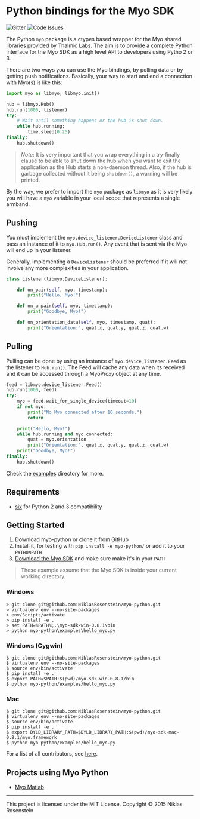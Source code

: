 # Python bindings for the Myo SDK

[![Gitter](https://badges.gitter.im/Join%20Chat.svg)](https://gitter.im/NiklasRosenstein/myo-python?utm_source=badge&utm_medium=badge&utm_campaign=pr-badge) [![Code Issues](http://www.quantifiedcode.com/api/v1/project/cf45bc5553f14a799abd736fdb4c6441/badge.svg)](http://www.quantifiedcode.com/app/project/cf45bc5553f14a799abd736fdb4c6441)

The Python `myo` package is a ctypes based wrapper for the Myo shared libraries provided by Thalmic Labs. The aim is to provide a complete Python interface for the Myo SDK as a high level API to developers using Pytho 2 or 3.

There are two ways you can use the Myo bindings, by polling data or by getting push notifications. Basically, your way to start and end a connection with Myo(s) is like this:

```python
import myo as libmyo; libmyo.init()

hub = libmyo.Hub()
hub.run(1000, listener)
try:
    # Wait until something happens or the hub is shut down.
    while hub.running:
        time.sleep(0.25)
finally:
    hub.shutdown()
```

> *Note*: It is very important that you wrap everything in a try-finally clause to be able to shut down the hub when you want to exit the application as the Hub starts a non-daemon thread. Also, if the hub is garbage collected without it being `shutdown()`, a warning will be printed.

By the way, we prefer to import the `myo` package as `libmyo` as it is very likely you will have a `myo` variable in your local scope that represents a single armband.

## Pushing

You must implement the `myo.device_listener.DeviceListener` class and pass an instance of it to `myo.Hub.run()`. Any event that is sent via the Myo will end up in your listener.

Generally, implementing a `DeviceListener` should be preferred if it will not involve any more complexities in your application.

```python
class Listener(libmyo.DeviceListener):

    def on_pair(self, myo, timestamp):
        print("Hello, Myo!")

    def on_unpair(self, myo, timestamp):
        print("Goodbye, Myo!")

    def on_orientation_data(self, myo, timestamp, quat):
        print("Orientation:", quat.x, quat.y, quat.z, quat.w)
```

## Pulling

Pulling can be done by using an instance of `myo.device_listener.Feed` as the listener to `Hub.run()`. The Feed will cache any data when its received and it can be accessed through a MyoProxy object at any time.

```python
feed = libmyo.device_listener.Feed()
hub.run(1000, feed)
try:
    myo = feed.wait_for_single_device(timeout=10)
    if not myo:
        print("No Myo connected after 10 seconds.")
        return

    print("Hello, Myo!")
    while hub.running and myo.connected:
        quat = myo.orientation
        print("Orientation:", quat.x, quat.y, quat.z, quat.w)
    print("Goodbye, Myo!")
finally:
    hub.shutdown()
```

Check the [examples](examples/) directory for more.

## Requirements

- [six](https://pypi.python.org/pypi/six) for Python 2 and 3 compatibility

## Getting Started

1. Download myo-python or clone it from GitHub
2. Install it, for testing with `pip install -e myo-python/` or add it to your `PYTHONPATH`
3. [Download the Myo SDK](https://developer.thalmic.com/downloads) and make sure make it's in your `PATH`

> These example assume that the Myo SDK is inside your current working directory.

### Windows

    > git clone git@github.com:NiklasRosenstein/myo-python.git
    > virtualenv env --no-site-packages
    > env/Scripts/activate
    > pip install -e .
    > set PATH=%PATH%;.\myo-sdk-win-0.8.1\bin
    > python myo-python\examples\hello_myo.py

### Windows (Cygwin)

    $ git clone git@github.com:NiklasRosenstein/myo-python.git
    $ virtualenv env --no-site-packages
    $ source env/bin/activate
    $ pip install -e .
    $ export PATH=$PATH:$(pwd)/myo-sdk-win-0.8.1/bin
    $ python myo-python/examples/hello_myo.py

### Mac

    $ git clone git@github.com:NiklasRosenstein/myo-python.git
    $ virtualenv env --no-site-packages
    $ source env/bin/activate
    $ pip install -e .
    $ export DYLD_LIBRARY_PATH=$DYLD_LIBRARY_PATH:$(pwd)/myo-sdk-mac-0.8.1/myo.framework
    $ python myo-python/examples/hello_myo.py

For a list of all contributors, see [here](https://github.com/NiklasRosenstein/myo-python/graphs/contributors).

## Projects using Myo Python

- [Myo Matlab](https://github.com/yijuilee/myomatlab)

------------------------------------------------------------------------

This project is licensed under the MIT License. Copyright &copy; 2015 Niklas Rosenstein
